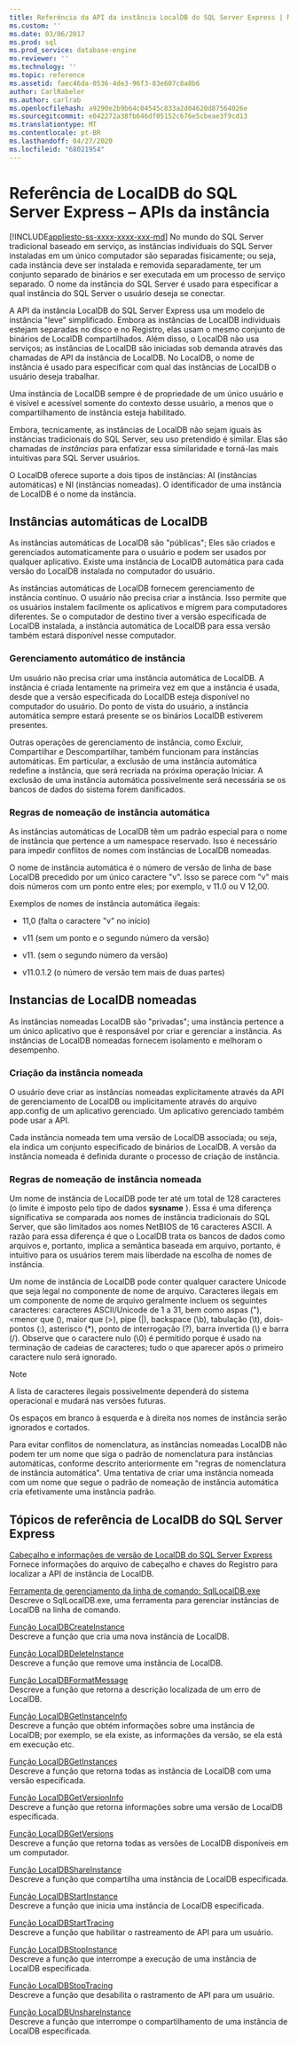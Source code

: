 ```yaml
---
title: Referência da API da instância LocalDB do SQL Server Express | Microsoft Docs
ms.custom: ''
ms.date: 03/06/2017
ms.prod: sql
ms.prod_service: database-engine
ms.reviewer: ''
ms.technology: ''
ms.topic: reference
ms.assetid: faec46da-0536-4de3-96f3-83e607c8a8b6
author: CarlRabeler
ms.author: carlrab
ms.openlocfilehash: a9290e2b9b64c04545c833a2d04620d87564026e
ms.sourcegitcommit: e042272a38fb646df05152c676e5cbeae3f9cd13
ms.translationtype: MT
ms.contentlocale: pt-BR
ms.lasthandoff: 04/27/2020
ms.locfileid: "68021954"
---
```

# <a name="sql-server-express-localdb-reference---instance-apis"></a>Referência de LocalDB do SQL Server Express – APIs da instância
[!INCLUDE[appliesto-ss-xxxx-xxxx-xxx-md](../../includes/appliesto-ss-xxxx-xxxx-xxx-md.md)]
  No mundo do SQL Server tradicional baseado em serviço, as instâncias individuais do SQL Server instaladas em um único computador são separadas fisicamente; ou seja, cada instância deve ser instalada e removida separadamente, ter um conjunto separado de binários e ser executada em um processo de serviço separado. O nome da instância do SQL Server é usado para especificar a qual instância do SQL Server o usuário deseja se conectar.  
  
 A API da instância LocalDB do SQL Server Express usa um modelo de instância "leve" simplificado. Embora as instâncias de LocalDB individuais estejam separadas no disco e no Registro, elas usam o mesmo conjunto de binários de LocalDB compartilhados. Além disso, o LocalDB não usa serviços; as instâncias de LocalDB são iniciadas sob demanda através das chamadas de API da instância de LocalDB. No LocalDB, o nome de instância é usado para especificar com qual das instâncias de LocalDB o usuário deseja trabalhar.  
  
 Uma instância de LocalDB sempre é de propriedade de um único usuário e é visível e acessível somente do contexto desse usuário, a menos que o compartilhamento de instância esteja habilitado.  
  
 Embora, tecnicamente, as instâncias de LocalDB não sejam iguais às instâncias tradicionais do SQL Server, seu uso pretendido é similar. Elas são chamadas de *instâncias* para enfatizar essa similaridade e torná-las mais intuitivas para SQL Server usuários.  
  
 O LocalDB oferece suporte a dois tipos de instâncias: AI (instâncias automáticas) e NI (instâncias nomeadas). O identificador de uma instância de LocalDB é o nome da instância.  
  
## <a name="automatic-localdb-instances"></a>Instâncias automáticas de LocalDB  
 As instâncias automáticas de LocalDB são "públicas"; Eles são criados e gerenciados automaticamente para o usuário e podem ser usados por qualquer aplicativo. Existe uma instância de LocalDB automática para cada versão do LocalDB instalada no computador do usuário.  
  
 As instâncias automáticas de LocalDB fornecem gerenciamento de instância contínuo. O usuário não precisa criar a instância. Isso permite que os usuários instalem facilmente os aplicativos e migrem para computadores diferentes. Se o computador de destino tiver a versão especificada de LocalDB instalada, a instância automática de LocalDB para essa versão também estará disponível nesse computador.  
  
### <a name="automatic-instance-management"></a>Gerenciamento automático de instância  
 Um usuário não precisa criar uma instância automática de LocalDB. A instância é criada lentamente na primeira vez em que a instância é usada, desde que a versão especificada do LocalDB esteja disponível no computador do usuário. Do ponto de vista do usuário, a instância automática sempre estará presente se os binários LocalDB estiverem presentes.  
  
 Outras operações de gerenciamento de instância, como Excluir, Compartilhar e Descompartilhar, também funcionam para instâncias automáticas. Em particular, a exclusão de uma instância automática redefine a instância, que será recriada na próxima operação Iniciar. A exclusão de uma instância automática possivelmente será necessária se os bancos de dados do sistema forem danificados.  
  
### <a name="automatic-instance-naming-rules"></a>Regras de nomeação de instância automática  
 As instâncias automáticas de LocalDB têm um padrão especial para o nome de instância que pertence a um namespace reservado. Isso é necessário para impedir conflitos de nomes com instâncias de LocalDB nomeadas.  
  
 O nome de instância automática é o número de versão de linha de base LocalDB precedido por um único caractere "v". Isso se parece com "v" mais dois números com um ponto entre eles; por exemplo, v 11.0 ou V 12,00.  
  
 Exemplos de nomes de instância automática ilegais:  
  
-   11,0 (falta o caractere "v" no início)  
  
-   v11 (sem um ponto e o segundo número da versão)  
  
-   v11. (sem o segundo número da versão)  
  
-   v11.0.1.2 (o número de versão tem mais de duas partes)  
  
## <a name="named-localdb-instances"></a>Instancias de LocalDB nomeadas  
 As instâncias nomeadas LocalDB são "privadas"; uma instância pertence a um único aplicativo que é responsável por criar e gerenciar a instância. As instâncias de LocalDB nomeadas fornecem isolamento e melhoram o desempenho.  
  
### <a name="named-instance-creation"></a>Criação da instância nomeada  
 O usuário deve criar as instâncias nomeadas explicitamente através da API de gerenciamento de LocalDB ou implicitamente através do arquivo app.config de um aplicativo gerenciado. Um aplicativo gerenciado também pode usar a API.  
  
 Cada instância nomeada tem uma versão de LocalDB associada; ou seja, ela indica um conjunto especificado de binários de LocalDB. A versão da instância nomeada é definida durante o processo de criação de instância.  
  
### <a name="named-instance-naming-rules"></a>Regras de nomeação de instância nomeada  
 Um nome de instância de LocalDB pode ter até um total de 128 caracteres (o limite é imposto pelo tipo de dados **sysname** ). Essa é uma diferença significativa se comparada aos nomes de instância tradicionais do SQL Server, que são limitados aos nomes NetBIOS de 16 caracteres ASCII. A razão para essa diferença é que o LocalDB trata os bancos de dados como arquivos e, portanto, implica a semântica baseada em arquivo, portanto, é intuitivo para os usuários terem mais liberdade na escolha de nomes de instância.  
  
 Um nome de instância de LocalDB pode conter qualquer caractere Unicode que seja legal no componente de nome de arquivo. Caracteres ilegais em um componente de nome de arquivo geralmente incluem os seguintes caracteres: caracteres ASCII/Unicode de 1 a 31, bem como aspas ("),\<menor que (), maior que (>), pipe (|), backspace (\b), tabulação (\t), dois-pontos (:), asterisco (*), ponto de interrogação (?), barra invertida (\\) e barra (/). Observe que o caractere nulo (\0) é permitido porque é usado na terminação de cadeias de caracteres; tudo o que aparecer após o primeiro caractere nulo será ignorado.  
  
> [!NOTE]  
>  A lista de caracteres ilegais possivelmente dependerá do sistema operacional e mudará nas versões futuras.  
  
 Os espaços em branco à esquerda e à direita nos nomes de instância serão ignorados e cortados.  
  
 Para evitar conflitos de nomenclatura, as instâncias nomeadas LocalDB não podem ter um nome que siga o padrão de nomenclatura para instâncias automáticas, conforme descrito anteriormente em "regras de nomenclatura de instância automática". Uma tentativa de criar uma instância nomeada com um nome que segue o padrão de nomeação de instância automática cria efetivamente uma instância padrão.  
  
## <a name="sql-server-express-localdb-reference-topics"></a>Tópicos de referência de LocalDB do SQL Server Express  
 [Cabeçalho e informações de versão de LocalDB do SQL Server Express](../../relational-databases/express-localdb-instance-apis/sql-server-express-localdb-header-and-version-information.md)  
 Fornece informações do arquivo de cabeçalho e chaves do Registro para localizar a API de instância de LocalDB.  
  
 [Ferramenta de gerenciamento da linha de comando: SqlLocalDB.exe](../../relational-databases/express-localdb-instance-apis/command-line-management-tool-sqllocaldb-exe.md)  
 Descreve o SqlLocalDB.exe, uma ferramenta para gerenciar instâncias de LocalDB na linha de comando.  
  
 [Função LocalDBCreateInstance](../../relational-databases/express-localdb-instance-apis/localdbcreateinstance-function.md)  
 Descreve a função que cria uma nova instância de LocalDB.  
  
 [Função LocalDBDeleteInstance](../../relational-databases/express-localdb-instance-apis/localdbdeleteinstance-function.md)  
 Descreve a função que remove uma instância de LocalDB.  
  
 [Função LocalDBFormatMessage](../../relational-databases/express-localdb-instance-apis/localdbformatmessage-function.md)  
 Descreve a função que retorna a descrição localizada de um erro de LocalDB.  
  
 [Função LocalDBGetInstanceInfo](../../relational-databases/express-localdb-instance-apis/localdbgetinstanceinfo-function.md)  
 Descreve a função que obtém informações sobre uma instância de LocalDB; por exemplo, se ela existe, as informações da versão, se ela está em execução etc.  
  
 [Função LocalDBGetInstances](../../relational-databases/express-localdb-instance-apis/localdbgetinstances-function.md)  
 Descreve a função que retorna todas as instância de LocalDB com uma versão especificada.  
  
 [Função LocalDBGetVersionInfo](../../relational-databases/express-localdb-instance-apis/localdbgetversioninfo-function.md)  
 Descreve a função que retorna informações sobre uma versão de LocalDB especificada.  
  
 [Função LocalDBGetVersions](../../relational-databases/express-localdb-instance-apis/localdbgetversions-function.md)  
 Descreve a função que retorna todas as versões de LocalDB disponíveis em um computador.  
  
 [Função LocalDBShareInstance](../../relational-databases/express-localdb-instance-apis/localdbshareinstance-function.md)  
 Descreve a função que compartilha uma instância de LocalDB especificada.  
  
 [Função LocalDBStartInstance](../../relational-databases/express-localdb-instance-apis/localdbstartinstance-function.md)  
 Descreve a função que inicia uma instância de LocalDB especificada.  
  
 [Função LocalDBStartTracing](../../relational-databases/express-localdb-instance-apis/localdbstarttracing-function.md)  
 Descreve a função que habilitar o rastreamento de API para um usuário.  
  
 [Função LocalDBStopInstance](../../relational-databases/express-localdb-instance-apis/localdbstopinstance-function.md)  
 Descreve a função que interrompe a execução de uma instância de LocalDB especificada.  
  
 [Função LocalDBStopTracing](../../relational-databases/express-localdb-instance-apis/localdbstoptracing-function.md)  
 Descreve a função que desabilita o rastramento de API para um usuário.  
  
 [Função LocalDBUnshareInstance](../../relational-databases/express-localdb-instance-apis/localdbunshareinstance-function.md)  
 Descreve a função que interrompe o compartilhamento de uma instância de LocalDB especificada.  
  
  
